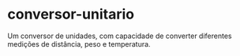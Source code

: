 # conversor-unitario
Um conversor de unidades, com capacidade de converter diferentes medições de distância, peso e temperatura.
